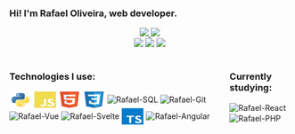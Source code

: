 ### Hi! I'm Rafael Oliveira, web developer.

<div align="center">
  <a href="https://raf1nho.github.io/portfolio/">
  <img height="180em" src="https://github-readme-stats.vercel.app/api?username=Raf1nho&show_icons=true&theme=dark&include_all_commits=true&count_private=true"/>
  <img height="180em" src="https://github-readme-stats.vercel.app/api/top-langs/?username=Raf1nho&layout=compact&langs_count=7&theme=dark"/>
</div>
  <div align="center">
  <a href="https://www.linkedin.com/in/rafael-wos96/" target="_blank"><img src="https://img.shields.io/badge/-LinkedIn-%230077B5?style=for-the-badge&logo=linkedin&logoColor=white"></a>
  <a href = "mailto:rafaelwos96@gmail.com"><img src="https://img.shields.io/badge/-Gmail-%23333?style=for-the-badge&logo=gmail&logoColor=white"></a>
  <a href="https://twitter.com/raf1nho" target="_blank"><img src="https://img.shields.io/badge/Twitter-1DA1F2?style=for-the-badge&logo=twitter&logoColor=white"></a>  
</div>
  
<div style="display: flex;
    justify-content: space-evenly;">
  <div style="display: inline_block"><br>
  <h3>Technologies I use:</h3>
  <img align="center" title="Python" alt="Rafael-Python" height="30" width="40" src="https://raw.githubusercontent.com/devicons/devicon/master/icons/python/python-original.svg">
  <img align="center" title="Javascript" alt="Rafael-Js" height="30" width="40" src="https://raw.githubusercontent.com/devicons/devicon/master/icons/javascript/javascript-plain.svg">
  <img align="center" title="HTML" alt="Rafael-HTML" height="30" width="40" src="https://raw.githubusercontent.com/devicons/devicon/master/icons/html5/html5-original.svg">
  <img align="center" title="CSS" alt="Rafael-CSS" height="30" width="40" src="https://raw.githubusercontent.com/devicons/devicon/master/icons/css3/css3-original.svg">
  <img align="center" title="MySQL" alt="Rafael-SQL" height="30" width="40" src="https://cdn.jsdelivr.net/gh/devicons/devicon/icons/mysql/mysql-plain.svg">
  <img align="center" title="Git" alt="Rafael-Git" height="30" width="40" src="https://cdn.jsdelivr.net/gh/devicons/devicon/icons/git/git-plain.svg">
  <img align="center" title="Vue.Js" alt="Rafael-Vue" height="30" width="40" src="https://cdn.jsdelivr.net/gh/devicons/devicon/icons/vuejs/vuejs-original.svg">
  <img align="center" title="Svelte" alt="Rafael-Svelte" height="30" width="40" src="https://cdn.jsdelivr.net/gh/devicons/devicon/icons/svelte/svelte-original.svg">  
  <img align="center" title="Typescript" alt="Rafael-Ts" height="30" width="40" src="https://raw.githubusercontent.com/devicons/devicon/master/icons/typescript/typescript-plain.svg">
  <img align="center" title="Angular" alt="Rafael-Angular" height="30" width="40" src="https://cdn.jsdelivr.net/gh/devicons/devicon/icons/angularjs/angularjs-plain.svg">
</div>
<div style="display: inline_block"><br>
  <h3>Currently studying:</h3>
  <img align="center" title="ReactJS" alt="Rafael-React" height="30" width="40" src="https://cdn.jsdelivr.net/gh/devicons/devicon/icons/react/react-original.svg">
  <img align="center" title="PHP" alt="Rafael-PHP" height="30" width="40" src="https://cdn.jsdelivr.net/gh/devicons/devicon/icons/php/php-plain.svg" />
  </div>
<div>
  
